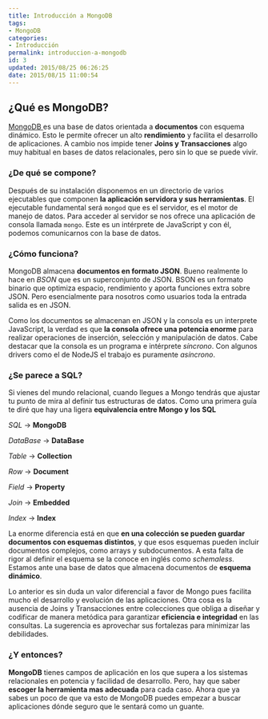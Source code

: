 ```yaml
---
title: Introducción a MongoDB
tags: 
- MongoDB
categories:
- Introducción 
permalink: introduccion-a-mongodb
id: 3
updated: 2015/08/25 06:26:25
date: 2015/08/15 11:00:54
---
```


## ¿Qué es MongoDB?

[MongoDB ](http://mongodb.org) es una base de datos orientada a **documentos** con esquema dinámico. Esto le permite ofrecer un alto **rendimiento** y facilita el desarrollo de aplicaciones. A cambio nos impide tener **Joins y Transacciones** algo muy habitual en bases de datos relacionales, pero sin lo que se puede vivir.

### ¿De qué se compone?

Después de su instalación disponemos en un directorio de varios ejecutables que componen **la aplicación servidora y sus herramientas**. El ejecutable fundamental será `mongod` que es el servidor, es el motor de manejo de datos. Para acceder al servidor se nos ofrece una aplicación de consola llamada `mongo`. Este es un intérprete de JavaScript y con él, podemos comunicarnos con la base de datos.

### ¿Cómo funciona?

MongoDB almacena **documentos en formato JSON**. Bueno realmente lo hace en *BSON* que es un superconjunto de JSON. BSON es un formato binario que optimiza espacio, rendimiento y aporta funciones extra sobre JSON. Pero esencialmente para nosotros como usuarios toda la entrada salida es en JSON.

Como los documentos se almacenan en JSON y la consola es un interprete JavaScript, la verdad es que **la consola ofrece una potencia enorme** para realizar operaciones de inserción, selección y manipulación de datos. Cabe destacar que la consola es un programa e intérprete *síncrono*. Con algunos drivers como el de NodeJS el trabajo es puramente *asíncrono*.

### ¿Se parece a SQL?

Si vienes del mundo relacional, cuando llegues a Mongo tendrás que ajustar tu punto de mira al definir tus estructuras de datos. Como una primera guía te diré que hay una ligera **equivalencia entre Mongo y los SQL**

*SQL* -> **MongoDB**

*DataBase* -> **DataBase**

*Table* -> **Collection**

*Row* -> **Document**

*Field* -> **Property**

*Join* -> **Embedded**

*Index* -> **Index**


La enorme diferencia está en que **en una colección se pueden guardar documentos con esquemas distintos**, y que esos esquemas pueden incluir documentos complejos, como arrays y subdocumentos. A esta falta de rigor al definir el esquema se la conoce
en inglés como *schemaless*. Estamos ante una base de datos que almacena documentos de **esquema dinámico**.

Lo anterior es sin duda un valor diferencial a favor de Mongo pues facilita mucho el desarrollo y evolución de las aplicaciones. Otra cosa es la ausencia de Joins y Transacciones entre colecciones que obliga a diseñar y codificar de manera metódica para garantizar **eficiencia e integridad** en las consultas. La sugerencia es aprovechar sus fortalezas para minimizar las debilidades.

### ¿Y entonces?

**MongoDB** tienes campos de aplicación en los que supera a los sistemas relacionales en potencia y facilidad de desarrollo. Pero, hay que saber **escoger la herramienta mas adecuada** para cada caso. Ahora que ya sabes un poco de que va esto de MongoDB puedes empezar a buscar aplicaciones dónde seguro que le sentará como un guante.